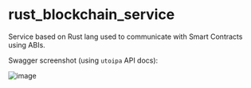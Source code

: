 # rust_blockchain_service

Service based on Rust lang used to communicate with Smart Contracts using ABIs.

Swagger screenshot (using `utoipa` API docs):

![image](https://github.com/user-attachments/assets/acdd2ae4-157a-435f-af91-38f868f6a3e8)
